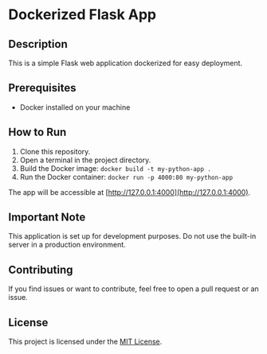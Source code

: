 # Dockerized Flask App

## Description
This is a simple Flask web application dockerized for easy deployment.

## Prerequisites
- Docker installed on your machine

## How to Run
1. Clone this repository.
2. Open a terminal in the project directory.
3. Build the Docker image: `docker build -t my-python-app .`
4. Run the Docker container: `docker run -p 4000:80 my-python-app`

The app will be accessible at [http://127.0.0.1:4000](http://127.0.0.1:4000).

## Important Note
This application is set up for development purposes. Do not use the built-in server in a production environment.

## Contributing
If you find issues or want to contribute, feel free to open a pull request or an issue.

## License
This project is licensed under the [MIT License](LICENSE).
